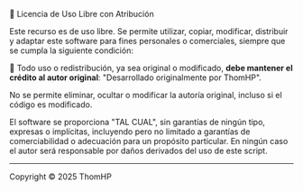 🧾 Licencia de Uso Libre con Atribución

Este recurso es de uso libre. Se permite utilizar, copiar, modificar, distribuir y adaptar este software para fines personales o comerciales, siempre que se cumpla la siguiente condición:

🔸 Todo uso o redistribución, ya sea original o modificado, **debe mantener el crédito al autor original**: "Desarrollado originalmente por ThomHP".

No se permite eliminar, ocultar o modificar la autoría original, incluso si el código es modificado.

El software se proporciona "TAL CUAL", sin garantías de ningún tipo, expresas o implícitas, incluyendo pero no limitado a garantías de comerciabilidad o adecuación para un propósito particular. En ningún caso el autor será responsable por daños derivados del uso de este script.

---

Copyright © 2025 ThomHP
